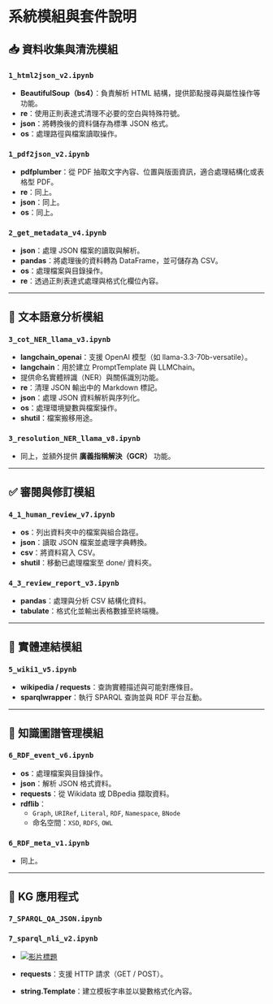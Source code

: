 # 系統模組與套件說明


## 📥 資料收集與清洗模組

### `1_html2json_v2.ipynb`

- **BeautifulSoup（bs4）**：負責解析 HTML 結構，提供節點搜尋與屬性操作等功能。
- **re**：使用正則表達式清理不必要的空白與特殊符號。
- **json**：將轉換後的資料儲存為標準 JSON 格式。
- **os**：處理路徑與檔案讀取操作。

### `1_pdf2json_v2.ipynb`

- **pdfplumber**：從 PDF 抽取文字內容、位置與版面資訊，適合處理結構化或表格型 PDF。
- **re**：同上。
- **json**：同上。
- **os**：同上。

### `2_get_metadata_v4.ipynb`

- **json**：處理 JSON 檔案的讀取與解析。
- **pandas**：將處理後的資料轉為 DataFrame，並可儲存為 CSV。
- **os**：處理檔案與目錄操作。
- **re**：透過正則表達式處理與格式化欄位內容。

---

## 🧠 文本語意分析模組

### `3_cot_NER_llama_v3.ipynb`

- **langchain_openai**：支援 OpenAI 模型（如 llama-3.3-70b-versatile）。
- **langchain**：用於建立 PromptTemplate 與 LLMChain。
- 提供命名實體辨識（NER）與關係識別功能。
- **re**：清理 JSON 輸出中的 Markdown 標記。
- **json**：處理 JSON 資料解析與序列化。
- **os**：處理環境變數與檔案操作。
- **shutil**：檔案搬移用途。

### `3_resolution_NER_llama_v8.ipynb`

- 同上，並額外提供 **廣義指稱解決（GCR）** 功能。

---

## ✅ 審閱與修訂模組

### `4_1_human_review_v7.ipynb`

- **os**：列出資料夾中的檔案與組合路徑。
- **json**：讀取 JSON 檔案並處理字典轉換。
- **csv**：將資料寫入 CSV。
- **shutil**：移動已處理檔案至 done/ 資料夾。

### `4_3_review_report_v3.ipynb`

- **pandas**：處理與分析 CSV 結構化資料。
- **tabulate**：格式化並輸出表格數據至終端機。

---

## 🔗 實體連結模組

### `5_wiki1_v5.ipynb`

- **wikipedia / requests**：查詢實體描述與可能對應條目。
- **sparqlwrapper**：執行 SPARQL 查詢並與 RDF 平台互動。

---

## 📄 知識圖譜管理模組

### `6_RDF_event_v6.ipynb`

- **os**：處理檔案與目錄操作。
- **json**：解析 JSON 格式資料。
- **requests**：從 Wikidata 或 DBpedia 擷取資料。
- **rdflib**：
  - `Graph`, `URIRef`, `Literal`, `RDF`, `Namespace`, `BNode`
  - 命名空間：`XSD`, `RDFS`, `OWL`

### `6_RDF_meta_v1.ipynb`

- 同上。

---

## 💬 KG 應用程式

### `7_SPARQL_QA_JSON.ipynb`
### `7_sparql_nli_v2.ipynb`

- [![影片標題](https://img.youtube.com/vi/JOf4mG4b7aY/0.jpg)](https://www.youtube.com/watch?v=JOf4mG4b7aY)

- **requests**：支援 HTTP 請求（GET / POST）。
- **string.Template**：建立模板字串並以變數格式化內容。
